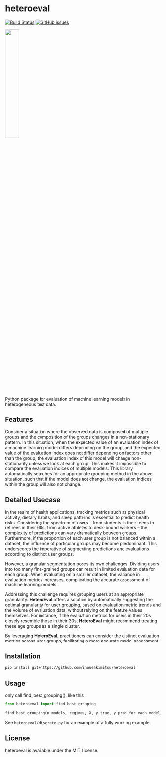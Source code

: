 # heteroeval
[![Build Status](https://app.travis-ci.com/inoueakimitsu/heteroeval.svg?branch=main)](https://app.travis-ci.com/inoueakimitsu/heteroeval)
<a href="https://github.com/inoueakimitsu/heteroeval/issues"><img alt="GitHub issues" src="https://img.shields.io/github/issues/inoueakimitsu/heteroeval"></a> 


<img src="https://github.com/inoueakimitsu/heteroeval/assets/2350154/07ebbf9b-7c1a-400f-8fbd-91af0449e867" width="30%">

Python package for evaluation of machine learning models in heterogeneous test data.

## Features

Consider a situation where the observed data is composed of multiple groups and the composition of the groups changes in a non-stationary pattern.
In this situation, when the expected value of an evaluation index of a machine learning model differs depending on the group, and the expected value of the evaluation index does not differ depending on factors other than the group, the evaluation index of this model will change non-stationarily unless we look at each group. This makes it impossible to compare the evaluation indices of multiple models.
This library automatically searches for an appropriate grouping method in the above situation, such that if the model does not change, the evaluation indices within the group will also not change.

## Detailed Usecase

In the realm of health applications, tracking metrics such as physical activity, dietary habits, and sleep patterns is essential to predict health risks. Considering the spectrum of users – from students in their teens to retirees in their 60s, from active athletes to desk-bound workers – the complexity of predictions can vary dramatically between groups. Furthermore, if the proportion of each user group is not balanced within a dataset, the influence of particular groups may become predominant. This underscores the imperative of segmenting predictions and evaluations according to distinct user groups.

However, a granular segmentation poses its own challenges. Dividing users into too many fine-grained groups can result in limited evaluation data for each group. When evaluating on a smaller dataset, the variance in evaluation metrics increases, complicating the accurate assessment of machine learning models.

Addressing this challenge requires grouping users at an appropriate granularity. **HeteroEval** offers a solution by automatically suggesting the optimal granularity for user grouping, based on evaluation metric trends and the volume of evaluation data, without relying on the feature values themselves. For instance, if the evaluation metrics for users in their 20s closely resemble those in their 30s, **HeteroEval** might recommend treating these age groups as a single cluster.

By leveraging **HeteroEval**, practitioners can consider the distinct evaluation metrics across user groups, facilitating a more accurate model assessment.

## Installation

```bash
pip install git+https://github.com/inoueakimitsu/heteroeval
```

## Usage

only call find_best_grouping(), like this:

```python
from heteroeval import find_best_grouping

find_best_grouping(n_models, regimes, X, y_true, y_pred_for_each_model, evaluation_measure, inter_regime_variation_measure, groupwise_variation_measure_aggregate_function, modelwise_variation_measure_aggregate_function, cost_function, optimizer)

```

See `heteroeval/discrete.py` for an example of a fully working example.

## License

heteroeval is available under the MIT License.
